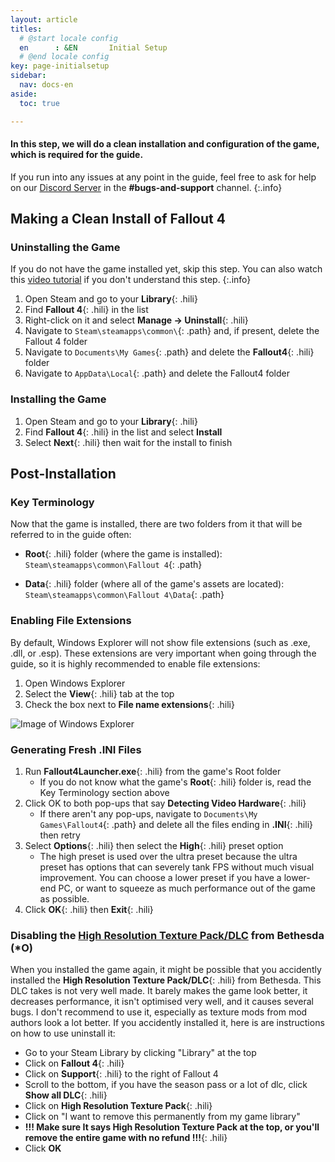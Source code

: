 ```yaml
---
layout: article
titles:
  # @start locale config
  en      : &EN       Initial Setup
  # @end locale config
key: page-initialsetup
sidebar:
  nav: docs-en
aside:
  toc: true

---
```


#### In this step, we will do a clean installation and configuration of the game, which is required for the guide.

If you run into any issues at any point in the guide, feel free to ask for help on our [Discord Server](https://discord.com/invite/BaKsm7Fn4A) in the **#bugs-and-support** channel.
{:.info}


## Making a Clean Install of Fallout 4

### Uninstalling the Game

If you do not have the game installed yet, skip this step.
You can also watch this [video tutorial](https://www.youtube.com/watch?v=zwTJ3jImCiQ) if you don't understand this step. 
{:.info}

  1. Open Steam and go to your **Library**{: .hili}
  2. Find **Fallout 4**{: .hili} in the list
  3. Right-click on it and select **Manage -> Uninstall**{: .hili}
  4. Navigate to `Steam\steamapps\common\`{: .path} and, if present, delete the Fallout 4 folder
  5. Navigate to `Documents\My Games`{: .path} and delete the **Fallout4**{: .hili} folder
  6. Navigate to `AppData\Local`{: .path} and delete the Fallout4 folder


### Installing the Game
  1. Open Steam and go to your **Library**{: .hili}
  2. Find **Fallout 4**{: .hili} in the list and select **Install**
  3. Select **Next**{: .hili} then wait for the install to finish



## Post-Installation
### Key Terminology
Now that the game is installed, there are two folders from it that will be referred to in the guide often:

  - **Root**{: .hili} folder (where the game is installed): `Steam\steamapps\common\Fallout 4`{: .path}

  - **Data**{: .hili} folder (where all of the game's assets are located): `Steam\steamapps\common\Fallout 4\Data`{: .path}


### Enabling File Extensions
By default, Windows Explorer will not show file extensions (such as .exe, .dll, or .esp). These extensions are very important when going through the guide, so it is highly recommended to enable file extensions:

1. Open Windows Explorer
2. Select the **View**{: .hili} tab at the top
3. Check the box next to **File name extensions**{: .hili}

![Image of Windows Explorer](https://themidnightride.github.io/img/show%20file%20extensions.png "How to display file extensions")


### Generating Fresh .INI Files

1. Run **Fallout4Launcher.exe**{: .hili} from the game's Root folder
    - If you do not know what the game's **Root**{: .hili} folder is, read the Key Terminology section above
3. Click OK to both pop-ups that say **Detecting Video Hardware**{: .hili}
    - If there aren't any pop-ups, navigate to `Documents\My Games\Fallout4`{: .path} and delete all the files ending in **.INI**{: .hili} then retry
5. Select **Options**{: .hili} then select the **High**{: .hili} preset option
    - The high preset is used over the ultra preset because the ultra preset has options that can severely tank FPS without much visual improvement. You can choose a lower preset if you have a lower-end PC, or want to squeeze as much performance out of the game as possible.
7. Click **OK**{: .hili} then **Exit**{: .hili}


### Disabling the [High Resolution Texture Pack/DLC](https://fallout.fandom.com/wiki/High_Resolution_Texture_Pack) from Bethesda (*O)
When you installed the game again, it might be possible that you accidently installed the **High Resolution Texture Pack/DLC**{: .hili} from Bethesda. This DLC takes is not very well made. It barely makes the game look better, it decreases performance, it isn't optimised very well, and it causes several bugs. I don't recommend to use it, especially as texture mods from mod authors look a lot better.
If you accidently installed it, here is are instructions on how to use uninstall it:
* Go to your Steam Library by clicking "Library" at the top
* Click on **Fallout 4**{: .hili}
* Click on **Support**{: .hili} to the right of Fallout 4
* Scroll to the bottom, if you have the season pass or a lot of dlc, click **Show all DLC**{: .hili}
* Click on **High Resolution Texture Pack**{: .hili}
* Click on "I want to remove this permanently from my game library"
* **!!! Make sure It says High Resolution Texture Pack at the top, or you'll remove the entire game with no refund !!!**{: .hili}
* Click **OK**
